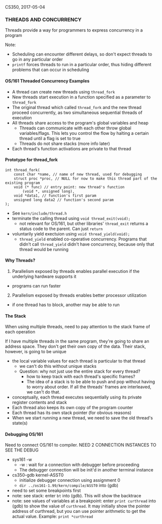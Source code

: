 CS350, 2017-05-04

### THREADS AND CONCURRENCY ###

Threads provide a way for programmers to express concurrency in a program

Note:

* Scheduling can encounter different delays, so don't expect threads to go in any particular order
* `printf` forces threads to run in a particular order, thus hiding different problems that can occur in scheduling

#### OS/161 Threaded Concurrency Examples ####

* A thread can create new threads using `thread_fork`
* New threads start execution in a function specified as a parameter to `thread_fork`
* The original thread which called `thread_fork` and the new thread proceed concurrently, as two simultaneous sequential threads of execution
* All threads share access to the program's global variables and heap
    - Threads can communicate with each other throw global variables/flags. This lets you control the flow by halting a certain thread until a flag is set to true
    - Threads do not share stacks (more info later)
* Each thread's function activations are private to that thread

#### Prototype for thread_fork ####

```
int thread_fork(
    const char *name, // name of new thread, used for debugging
    struct proc *proc, // NULL for now to make this thread part of the existing program
    void (* func) // entry point: new thread's function
        (void *, unsigned long),
    void *data1, // function's first param
    unsigned long data2 // function's second param
);
```

* See `kern/include/thread.h`
* terminate the calling thread using `void thread_exit(void);`
    - not relevant for OS/161, but other libraries' `thread_exit` returns a status code to the parent. Can just `return`
* voluntarily yield exectuion using `void thread_yield(void);`
    - `thread_yield` enabled co-operative concurrency. Programs that didn't call `thread_yield` didn't have concurrency, because only that thread would be running

#### Why Threads? ####

1. Parallelism exposed by threads enables parallel execution if the underlying hardware supports it
* programs can run faster
2. Parallelism exposed by threads enables better processor utilization
* if one thread has to block, another may be able to run

#### The Stack ####

When using multiple threads, need to pay attention to the stack frame of each operation

If I have multiple threads in the same program, they're going to share an address space. They don't get their own copy of the data. Their stack, however, is going to be unique
    
* the local variable values for each thread is particular to that thread
    * we can't do this without unique stacks
    * Question: why not just use the entire stack for every thread?
        * how to keep track with each thread's specific frames?
        * The idea of a stack is to be able to push and pop without having to worry about order. If all the threads' frames are interleaved, we can't do that.
* conceptually, each thread executes sequentially using its private register contents and stack
* Each thread also keeps its own copy of the program counter
* Each thread has its own stack pointer (for obvious reasons)
* When we start running a new thread, we need to save the old thread's state(s)

#### Debugging OS/161 ####

Need to connect OS/161 to compiler. NEED 2 CONNECTION INSTANCES TO SEE THE DEBUG

* sys161 -w
    - -w : wait for a connection with debugger before proceeding
    - The debugger connection will be init'd in another terminal instance
* cs350-gdb kernel-ASST0
    - initialize debugger connection using assignment 0
    - `dir ../os161-1.99/kern/compile/ASST0` into (gdb)
* need to set some breakpoints first
* note: see stack: enter `bt` into (gdb). This will show the backtrace
* note: see values of variables at a breakpoint: enter `print curthread` into (gdb) to show the value of `curthread`. It may initially show the pointer address of curthread, but you can use pointer arithmetic to get the actual value. Example: `print *curthread`